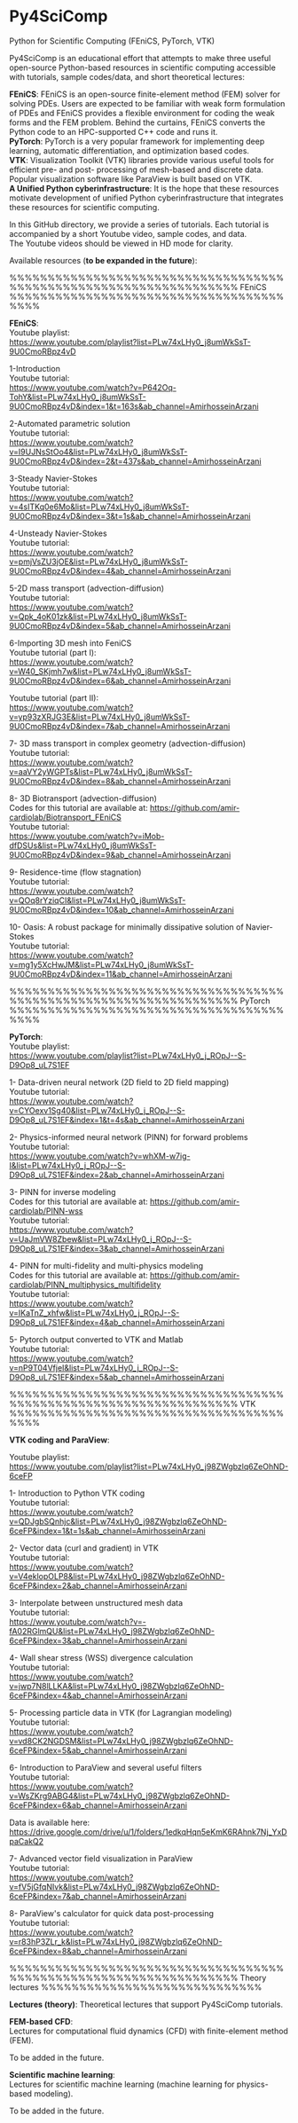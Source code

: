 # Py4SciComp
Python for Scientific Computing (FEniCS, PyTorch, VTK) 


Py4SciComp is an educational effort that attempts to make three useful open-source Python-based resources in scientific computing accessible with tutorials, sample codes/data, and short theoretical lectures:

**FEniCS**: FEniCS is an open-source finite-element method (FEM) solver for solving PDEs. Users are expected to be familiar with weak form formulation of PDEs and FEniCS provides a flexible environment for coding the weak forms and the FEM problem. Behind the curtains, FEniCS converts the Python code to an HPC-supported C++ code and runs it. \
**PyTorch**: PyTorch is a very popular framework for implementing deep learning, automatic differentiation, and optimization based codes. \
**VTK**: Visualization Toolkit (VTK) libraries provide various useful tools for efficient pre- and post- processing of mesh-based and discrete data. Popular visualization software like ParaView is built based on VTK.\
**A Unified Python cyberinfrastructure**: It is the hope that these resources motivate development of unified Python cyberinfrastructure that integrates these resources for scientific computing. 


In this GitHub directory, we provide a series of tutorials. Each tutorial is accompanied by a short Youtube video, sample codes, and data. \
The Youtube videos should be viewed in HD mode for clarity.


Available resources (**to be expanded in the future**): 

%%%%%%%%%%%%%%%%%%%%%%%%%%%%%%%%%%%%%%%%%%%%%%%%%%%%%%%%%%%%%%%%%% FEniCS %%%%%%%%%%%%%%%%%%%%%%%%%%%%%%%%%%%%%%%%

**FEniCS**: \
Youtube playlist:\
https://www.youtube.com/playlist?list=PLw74xLHy0_j8umWkSsT-9U0CmoRBpz4vD

1-Introduction \
Youtube tutorial: \
https://www.youtube.com/watch?v=P642Oq-TohY&list=PLw74xLHy0_j8umWkSsT-9U0CmoRBpz4vD&index=1&t=163s&ab_channel=AmirhosseinArzani

2-Automated parametric solution \
Youtube tutorial: \
https://www.youtube.com/watch?v=I9UJNsStOo4&list=PLw74xLHy0_j8umWkSsT-9U0CmoRBpz4vD&index=2&t=437s&ab_channel=AmirhosseinArzani

3-Steady Navier-Stokes \
Youtube tutorial: \
https://www.youtube.com/watch?v=4sITKq0e6Mo&list=PLw74xLHy0_j8umWkSsT-9U0CmoRBpz4vD&index=3&t=1s&ab_channel=AmirhosseinArzani

4-Unsteady Navier-Stokes \
Youtube tutorial: \
https://www.youtube.com/watch?v=pmjVsZU3jOE&list=PLw74xLHy0_j8umWkSsT-9U0CmoRBpz4vD&index=4&ab_channel=AmirhosseinArzani

5-2D mass transport (advection-diffusion) \
Youtube tutorial: \
https://www.youtube.com/watch?v=Qpk_4oK01zk&list=PLw74xLHy0_j8umWkSsT-9U0CmoRBpz4vD&index=5&ab_channel=AmirhosseinArzani

6-Importing 3D mesh into FeniCS \
Youtube tutorial (part I): \
https://www.youtube.com/watch?v=W40_SKjmh7w&list=PLw74xLHy0_j8umWkSsT-9U0CmoRBpz4vD&index=6&ab_channel=AmirhosseinArzani

Youtube tutorial (part II): \
https://www.youtube.com/watch?v=yp93zXRJG3E&list=PLw74xLHy0_j8umWkSsT-9U0CmoRBpz4vD&index=7&ab_channel=AmirhosseinArzani

7- 3D mass transport in complex geometry (advection-diffusion) \
Youtube tutorial: \
https://www.youtube.com/watch?v=aaVY2yWGPTs&list=PLw74xLHy0_j8umWkSsT-9U0CmoRBpz4vD&index=8&ab_channel=AmirhosseinArzani

8- 3D Biotransport (advection-diffusion) \
Codes for this tutorial are available at: https://github.com/amir-cardiolab/Biotransport_FEniCS \
Youtube tutorial: \
https://www.youtube.com/watch?v=iMob-dfDSUs&list=PLw74xLHy0_j8umWkSsT-9U0CmoRBpz4vD&index=9&ab_channel=AmirhosseinArzani

9- Residence-time (flow stagnation) \
Youtube tutorial: \
https://www.youtube.com/watch?v=QOq8rYziqCI&list=PLw74xLHy0_j8umWkSsT-9U0CmoRBpz4vD&index=10&ab_channel=AmirhosseinArzani

10- Oasis: A robust package for minimally dissipative solution of Navier-Stokes \
Youtube tutorial: \
https://www.youtube.com/watch?v=mg1y5XcHwJM&list=PLw74xLHy0_j8umWkSsT-9U0CmoRBpz4vD&index=11&ab_channel=AmirhosseinArzani



%%%%%%%%%%%%%%%%%%%%%%%%%%%%%%%%%%%%%%%%%%%%%%%%%%%%%%%%%%%%%%%%%% PyTorch %%%%%%%%%%%%%%%%%%%%%%%%%%%%%%%%%%%%%%%%

**PyTorch**: \
Youtube playlist: \
https://www.youtube.com/playlist?list=PLw74xLHy0_j_ROpJ--S-D9Op8_uL7S1EF

1- Data-driven neural network (2D field to 2D field mapping) \
Youtube tutorial: \
https://www.youtube.com/watch?v=CYOexv1Sg40&list=PLw74xLHy0_j_ROpJ--S-D9Op8_uL7S1EF&index=1&t=4s&ab_channel=AmirhosseinArzani

2- Physics-informed neural network (PINN) for forward problems \
Youtube tutorial: \
https://www.youtube.com/watch?v=whXM-w7ig-I&list=PLw74xLHy0_j_ROpJ--S-D9Op8_uL7S1EF&index=2&ab_channel=AmirhosseinArzani

3- PINN for inverse modeling \
Codes for this tutorial are available at: https://github.com/amir-cardiolab/PINN-wss \
Youtube tutorial: \
https://www.youtube.com/watch?v=UaJmVW8Zbew&list=PLw74xLHy0_j_ROpJ--S-D9Op8_uL7S1EF&index=3&ab_channel=AmirhosseinArzani

4- PINN for multi-fidelity and multi-physics modeling \
Codes for this tutorial are available at: https://github.com/amir-cardiolab/PINN_multiphysics_multifidelity  \
Youtube tutorial: \
https://www.youtube.com/watch?v=IKaTnZ_xhfw&list=PLw74xLHy0_j_ROpJ--S-D9Op8_uL7S1EF&index=4&ab_channel=AmirhosseinArzani

5- Pytorch output converted to VTK and Matlab \
Youtube tutorial: \
https://www.youtube.com/watch?v=nP9T04VfjeI&list=PLw74xLHy0_j_ROpJ--S-D9Op8_uL7S1EF&index=5&ab_channel=AmirhosseinArzani




%%%%%%%%%%%%%%%%%%%%%%%%%%%%%%%%%%%%%%%%%%%%%%%%%%%%%%%%%%%%%%%%%% VTK %%%%%%%%%%%%%%%%%%%%%%%%%%%%%%%%%%%%%%%%

**VTK coding and ParaView**: 

Youtube playlist: \
https://www.youtube.com/playlist?list=PLw74xLHy0_j98ZWgbzlq6ZeOhND-6ceFP

1- Introduction to Python VTK coding \
Youtube tutorial: \
https://www.youtube.com/watch?v=QDJgbSQnhjc&list=PLw74xLHy0_j98ZWgbzlq6ZeOhND-6ceFP&index=1&t=1s&ab_channel=AmirhosseinArzani

2- Vector data (curl and gradient) in VTK \
Youtube tutorial: \
https://www.youtube.com/watch?v=V4eklopOLP8&list=PLw74xLHy0_j98ZWgbzlq6ZeOhND-6ceFP&index=2&ab_channel=AmirhosseinArzani

3- Interpolate between unstructured mesh data \
Youtube tutorial: \
https://www.youtube.com/watch?v=-fA02RGlmQU&list=PLw74xLHy0_j98ZWgbzlq6ZeOhND-6ceFP&index=3&ab_channel=AmirhosseinArzani

4- Wall shear stress (WSS) divergence calculation \
Youtube tutorial: \
https://www.youtube.com/watch?v=jwp7N8lLLKA&list=PLw74xLHy0_j98ZWgbzlq6ZeOhND-6ceFP&index=4&ab_channel=AmirhosseinArzani

5- Processing particle data in VTK (for Lagrangian modeling) \
Youtube tutorial: \
https://www.youtube.com/watch?v=vd8CK2NGDSM&list=PLw74xLHy0_j98ZWgbzlq6ZeOhND-6ceFP&index=5&ab_channel=AmirhosseinArzani

6- Introduction to ParaView and several useful filters \
Youtube tutorial: \
https://www.youtube.com/watch?v=WsZKrg9ABG4&list=PLw74xLHy0_j98ZWgbzlq6ZeOhND-6ceFP&index=6&ab_channel=AmirhosseinArzani

Data is available here: 
https://drive.google.com/drive/u/1/folders/1edkqHqn5eKmK6RAhnk7Nj_YxDpaCakQ2

7- Advanced vector field visualization in ParaView \
Youtube tutorial: \
https://www.youtube.com/watch?v=fV5jGfqNIvk&list=PLw74xLHy0_j98ZWgbzlq6ZeOhND-6ceFP&index=7&ab_channel=AmirhosseinArzani

8- ParaView's calculator for quick data post-processing \
Youtube tutorial: \
https://www.youtube.com/watch?v=r83hP3ZLr_k&list=PLw74xLHy0_j98ZWgbzlq6ZeOhND-6ceFP&index=8&ab_channel=AmirhosseinArzani



%%%%%%%%%%%%%%%%%%%%%%%%%%%%%%%%%%%%%%%%%%%%%%%%%%%%%%%%%%%%%%%%%% Theory lectures %%%%%%%%%%%%%%%%%%%%%%%%%%%%%

**Lectures (theory)**: Theoretical lectures that support Py4SciComp tutorials.  

**FEM-based CFD**: \
Lectures for computational fluid dynamics (CFD) with finite-element method (FEM). 

To be added in the future. 



**Scientific machine learning**: \
Lectures for scientific machine learning (machine learning for physics-based modeling).

To be added in the future. 















